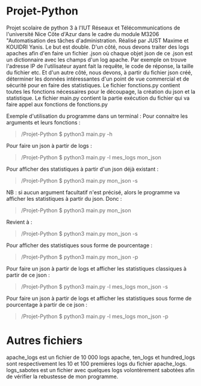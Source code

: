 # Projet-Python
Projet scolaire de python 3 à l'IUT Réseaux et Télécommunications de l'université Nice Côte d'Azur dans le cadre du module M3206 "Automatisation des tâches d'administration.
Réalisé par JUST Maxime et KOUIDRI Yanis.
Le but est double.
D'un côté, nous devons traiter des logs apaches afin d'en faire un fichier .json où chaque objet json de ce .json est un dictionnaire avec les champs d'un log apache.
Par exemple on trouve l'adresse IP de l'utilisateur ayant fait la requête, le code de réponse, la taille du fichier etc.
Et d'un autre côté, nous devons, à partir du fichier json créé, déterminer les données intéressantes d'un point de vue commercial et de sécurité pour en faire des statistiques.
Le fichier fonctions.py contient toutes les fonctions nécessaires pour le découpage, la création du json et la statistique.
Le fichier main.py contient la partie exécution du fichier qui va faire appel aux fonctions de fonctions.py

Exemple d'utilisation du programme dans un terminal :
Pour connaitre les arguments et leurs fonctions :
> /Projet-Python $ python3 main.py -h

Pour faire un json à partir de logs :
> /Projet-Python $ python3 main.py -l mes_logs mon_json

Pour afficher des statistiques à partir d'un json déjà existant :
> /Projet-Python $ python3 main.py mon_json -s

NB : si aucun argument facultatif n'est précisé, alors le programme va afficher les statistiques à partir du json.
Donc :
> /Projet-Python $ python3 main.py mon_json 

Revient à :
> /Projet-Python $ python3 main.py mon_json -s

Pour afficher des statistiques sous forme de pourcentage :
> /Projet-Python $ python3 main.py mon_json -p

Pour faire un json à partir de logs et afficher les statistiques classiques à partir de ce json :
> /Projet-Python $ python3 main.py -l mes_logs mon_json -s

Pour faire un json à partir de logs et afficher les statistiques sous forme de pourcentage à partir de ce json :
> /Projet-Python $ python3 main.py -l mes_logs mon_json -p

# Autres fichiers

apache_logs est un fichier de 10 000 logs apache, ten_logs et hundred_logs sont respectivement les 10 et 100 premières logs du fichier apache_logs. logs_sabotes est un fichier avec quelques logs volontèrement sabotées afin de vérifier la rebustesse de mon programme. 
